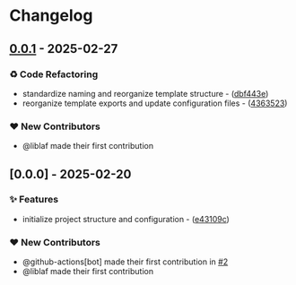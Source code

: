 # Changelog

## [0.0.1](https://github.com/liblaf/sing-box-schema/compare/v0.0.0..v0.0.1) - 2025-02-27

### ♻ Code Refactoring

- standardize naming and reorganize template structure - ([dbf443e](https://github.com/liblaf/sing-box-schema/commit/dbf443e47c336abf1f94c5efddc883d2301aac4a))
- reorganize template exports and update configuration files - ([4363523](https://github.com/liblaf/sing-box-schema/commit/4363523dcaad7cf76f3de007fcec1273a69c9b01))

### ❤️ New Contributors

- @liblaf made their first contribution

## [0.0.0] - 2025-02-20

### ✨ Features

- initialize project structure and configuration - ([e43109c](https://github.com/liblaf/sing-box-schema/commit/e43109c275737a700243f415c09375f1b99ac91a))

### ❤️ New Contributors

- @github-actions[bot] made their first contribution in [#2](https://github.com/liblaf/sing-box-schema/pull/2)
- @liblaf made their first contribution
